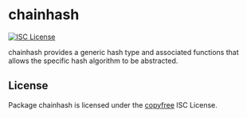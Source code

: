 chainhash
=========

[![ISC License](http://img.shields.io/badge/license-ISC-blue.svg)](http://copyfree.org)

chainhash provides a generic hash type and associated functions that allows the
specific hash algorithm to be abstracted.

## License

Package chainhash is licensed under the [copyfree](http://copyfree.org) ISC
License.
